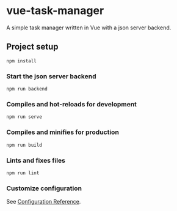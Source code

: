 # vue-task-manager

A simple task manager written in Vue with a json server backend.

## Project setup

```
npm install
```

### Start the json server backend

```
npm run backend
```

### Compiles and hot-reloads for development

```
npm run serve
```

### Compiles and minifies for production

```
npm run build
```

### Lints and fixes files

```
npm run lint
```

### Customize configuration

See [Configuration Reference](https://cli.vuejs.org/config/).
